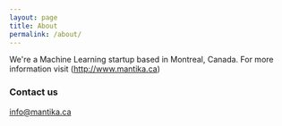 ```yaml
---
layout: page
title: About
permalink: /about/
---
```


We're a Machine Learning startup based in Montreal, Canada. For more information visit (<http://www.mantika.ca>)

### Contact us

[info@mantika.ca](mailto:info@mantika.ca)

